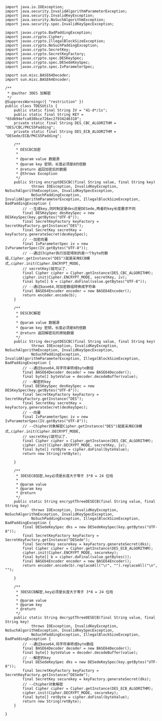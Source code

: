 	import java.io.IOException;
	import java.security.InvalidAlgorithmParameterException;
	import java.security.InvalidKeyException;
	import java.security.NoSuchAlgorithmException;
	import java.security.spec.InvalidKeySpecException;
	
	import javax.crypto.BadPaddingException;
	import javax.crypto.Cipher;
	import javax.crypto.IllegalBlockSizeException;
	import javax.crypto.NoSuchPaddingException;
	import javax.crypto.SecretKey;
	import javax.crypto.SecretKeyFactory;
	import javax.crypto.spec.DESKeySpec;
	import javax.crypto.spec.DESedeKeySpec;
	import javax.crypto.spec.IvParameterSpec;
	
	import sun.misc.BASE64Decoder;
	import sun.misc.BASE64Encoder;
	
	/**
	 * @author 3DES 加解密
	 */
	@SuppressWarnings({ "restriction" })
	public class TDESUtils {
		public static final String IV = "41-d*/1s";
		public static final String KEY = "65d694efca038bce726ec27934246310";
		private static final String DES_CBC_ALGORITHM = "DES/CBC/PKCS5Padding";
		private static final String DES_ECB_ALGORITHM = "DESede/ECB/PKCS5Padding";
	
		/**
		 * DESCBC加密
		 *
		 * @param value 数据源
		 * @param key 密钥，长度必须是8的倍数
		 * @return 返回加密后的数据
		 * @throws Exception
		 */
		public String encryptDESCBC(final String value, final String key)
				throws IOException, InvalidKeyException, NoSuchAlgorithmException, InvalidKeySpecException,
				NoSuchPaddingException, InvalidAlgorithmParameterException, IllegalBlockSizeException, BadPaddingException {
			// --生成key,同时制定是des还是DESede,两者的key长度要求不同
			final DESKeySpec desKeySpec = new DESKeySpec(key.getBytes("UTF-8"));
			final SecretKeyFactory keyFactory = SecretKeyFactory.getInstance("DES");
			final SecretKey secretKey = keyFactory.generateSecret(desKeySpec);
			// --加密向量
			final IvParameterSpec iv = new IvParameterSpec(IV.getBytes("UTF-8"));
			// --通过Chipher执行加密得到的是一个byte的数组,Cipher.getInstance("DES")就是采用ECB模式,cipher.init(Cipher.ENCRYPT_MODE,
			// secretKey)就可以了.
			final Cipher cipher = Cipher.getInstance(DES_CBC_ALGORITHM);
			cipher.init(Cipher.ENCRYPT_MODE, secretKey, iv);
			final byte[] b = cipher.doFinal(value.getBytes("UTF-8"));
			// --通过base64,将加密数组转换成字符串
			final BASE64Encoder encoder = new BASE64Encoder();
			return encoder.encode(b);
		}
	
		/**
		 * DESCBC解密
		 *
		 * @param value 数据源
		 * @param key 密钥，长度必须是8的倍数
		 * @return 返回解密后的原始数据
		 */
		public String decryptDESCBC(final String value, final String key)
				throws IOException, InvalidKeyException, NoSuchAlgorithmException, InvalidKeySpecException,
				NoSuchPaddingException, InvalidAlgorithmParameterException, IllegalBlockSizeException, BadPaddingException {
			// --通过base64,将字符串转成byte数组
			final BASE64Decoder decoder = new BASE64Decoder();
			final byte[] byteValue = decoder.decodeBuffer(value);
			// --解密的key
			final DESKeySpec desKeySpec = new DESKeySpec(key.getBytes("UTF-8"));
			final SecretKeyFactory keyFactory = SecretKeyFactory.getInstance("DES");
			final SecretKey secretKey = keyFactory.generateSecret(desKeySpec);
			// --向量
			final IvParameterSpec iv = new IvParameterSpec(IV.getBytes("UTF-8"));
			// --Chipher对象解密Cipher.getInstance("DES")就是采用ECB模式,cipher.init(Cipher.DECRYPT_MODE,
			// secretKey)就可以了.
			final Cipher cipher = Cipher.getInstance(DES_CBC_ALGORITHM);
			cipher.init(Cipher.DECRYPT_MODE, secretKey, iv);
			final byte[] retByte = cipher.doFinal(byteValue);
			return new String(retByte);
	
		}
	
		/**
		 * 3DESECB加密,key必须是长度大于等于 3*8 = 24 位哈
		 * 
		 * @param value
		 * @param key
		 * @return
		 */
		public static String encryptThreeDESECB(final String value, final String key)
				throws IOException, InvalidKeyException, NoSuchAlgorithmException, InvalidKeySpecException,
				NoSuchPaddingException, IllegalBlockSizeException, BadPaddingException {
			final DESedeKeySpec dks = new DESedeKeySpec(key.getBytes("UTF-8"));
			final SecretKeyFactory keyFactory = SecretKeyFactory.getInstance("DESede");
			final SecretKey securekey = keyFactory.generateSecret(dks);
			final Cipher cipher = Cipher.getInstance(DES_ECB_ALGORITHM);
			cipher.init(Cipher.ENCRYPT_MODE, securekey);
			final byte[] b = cipher.doFinal(value.getBytes());
			final BASE64Encoder encoder = new BASE64Encoder();
			return encoder.encode(b).replaceAll("\r", "").replaceAll("\n", "");
	
		}
	
		/**
		 * 3DESECB解密,key必须是长度大于等于 3*8 = 24 位哈
		 * 
		 * @param value
		 * @param key
		 * @return
		 */
		public static String decryptThreeDESECB(final String value, final String key)
				throws IOException, InvalidKeyException, NoSuchAlgorithmException, InvalidKeySpecException,
				NoSuchPaddingException, IllegalBlockSizeException, BadPaddingException {
			// --通过base64,将字符串转成byte数组
			final BASE64Decoder decoder = new BASE64Decoder();
			final byte[] byteValue = decoder.decodeBuffer(value);
			// --解密的key
			final DESedeKeySpec dks = new DESedeKeySpec(key.getBytes("UTF-8"));
			final SecretKeyFactory keyFactory = SecretKeyFactory.getInstance("DESede");
			final SecretKey securekey = keyFactory.generateSecret(dks);
			// --Chipher对象解密
			final Cipher cipher = Cipher.getInstance(DES_ECB_ALGORITHM);
			cipher.init(Cipher.DECRYPT_MODE, securekey);
			final byte[] retByte = cipher.doFinal(byteValue);
			return new String(retByte);
		}
	
	}